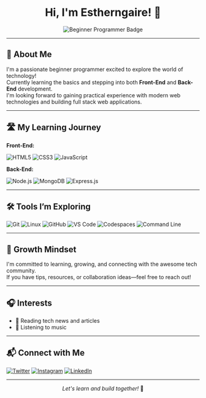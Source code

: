 <!-- Estherngaire's GitHub Profile README -->

<h1 align="center">Hi, I'm Estherngaire! 👋</h1>
<p align="center">
  <img src="https://img.shields.io/badge/Beginner%20Programmer-29a745?style=for-the-badge&logo=github" alt="Beginner Programmer Badge">
</p>

---

## 🌱 About Me

I'm a passionate beginner programmer excited to explore the world of technology!  
Currently learning the basics and stepping into both **Front-End** and **Back-End** development.   
I'm looking forward to gaining practical experience with modern web technologies and building full stack web applications.

---

## 🛣️ My Learning Journey

**Front-End:**
<p>
  <img src="https://img.shields.io/badge/HTML5-e34c26?style=for-the-badge&logo=html5&logoColor=white" alt="HTML5">
  <img src="https://img.shields.io/badge/CSS3-2965f1?style=for-the-badge&logo=css3&logoColor=white" alt="CSS3">
  <img src="https://img.shields.io/badge/JavaScript-f7df1e?style=for-the-badge&logo=javascript&logoColor=black" alt="JavaScript">
</p>

**Back-End:**
<p>
  <img src="https://img.shields.io/badge/Node.js-339933?style=for-the-badge&logo=nodedotjs&logoColor=white" alt="Node.js">
  <img src="https://img.shields.io/badge/MongoDB-47A248?style=for-the-badge&logo=mongodb&logoColor=white" alt="MongoDB">
  <img src="https://img.shields.io/badge/Express.js-000000?style=for-the-badge&logo=express&logoColor=white" alt="Express.js">
</p>

---

## 🛠️ Tools I’m Exploring

<p>
  <img src="https://img.shields.io/badge/Git-F05032?style=for-the-badge&logo=git&logoColor=white" alt="Git">
  <img src="https://img.shields.io/badge/Linux-000000?style=for-the-badge&logo=linux&logoColor=white" alt="Linux">
  <img src="https://img.shields.io/badge/GitHub-181717?style=for-the-badge&logo=github&logoColor=white" alt="GitHub">
  <img src="https://img.shields.io/badge/VS%20Code-007ACC?style=for-the-badge&logo=visual-studio-code&logoColor=white" alt="VS Code">
  <img src="https://img.shields.io/badge/Codespaces-181717?style=for-the-badge&logo=github&logoColor=white" alt="Codespaces">
  <img src="https://img.shields.io/badge/Command%20Line-000000?style=for-the-badge&logo=gnubash&logoColor=white" alt="Command Line">
</p>

---

## 🚀 Growth Mindset


I'm committed to learning, growing, and connecting with the awesome tech community.  
If you have tips, resources, or collaboration ideas—feel free to reach out!

---

## 🎧 Interests

- 📰 Reading tech news and articles
- 🎵 Listening to music

---

## 📬 Connect with Me

<p>
  <!-- Add your social links below! -->
  <a href="YOUR_TWITTER_LINK_HERE"><img src="https://img.shields.io/badge/Twitter-1da1f2?style=for-the-badge&logo=twitter&logoColor=white" alt="Twitter"></a>
  <a href="YOUR_INSTAGRAM_LINK_HERE"><img src="https://img.shields.io/badge/Instagram-e1306c?style=for-the-badge&logo=instagram&logoColor=white" alt="Instagram"></a>
  <a href="YOUR_LINKEDIN_LINK_HERE"><img src="https://img.shields.io/badge/LinkedIn-0077b5?style=for-the-badge&logo=linkedin&logoColor=white" alt="LinkedIn"></a>
  <!-- Add more socials as needed! -->
</p>

---

<p align="center">
  <em>Let's learn and build together!</em> 🚀
</p>
